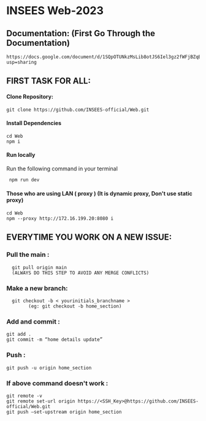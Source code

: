 # INSEES Web-2023

## Documentation: (First Go Through the Documentation)
    https://docs.google.com/document/d/1SQpOTUNkzMsLib8otJS6Iel3gz2fWFjBZqB3bojE16w/edit?usp=sharing

## FIRST TASK FOR ALL: 
	
  #### Clone Repository: 
    git clone https://github.com/INSEES-official/Web.git
    
  #### Install Dependencies
    cd Web
    npm i  
    
  #### Run locally
   Run the following command in your terminal
 
   ```bash
    npm run dev
   ```
  
  #### Those who are using LAN ( proxy ) (It is dynamic proxy, Don't use static proxy)
    cd Web
    npm --proxy http://172.16.199.20:8080 i 

## EVERYTIME YOU WORK ON A NEW ISSUE:

### Pull the main : 
      git pull origin main 
      (ALWAYS DO THIS STEP TO AVOID ANY MERGE CONFLICTS)
      
### Make a new branch: 
	  git checkout -b < yourinitials_branchname >
			(eg: git checkout -b home_section)
### Add and commit : 
    git add .
    git commit -m “home details update”
    
### Push : 
    git push -u origin home_section

### If above command doesn't work :
    git remote -v 
    git remote set-url origin https://<SSH_Key>@https://github.com/INSEES-official/Web.git
    git push –set-upstream origin home_section

    
